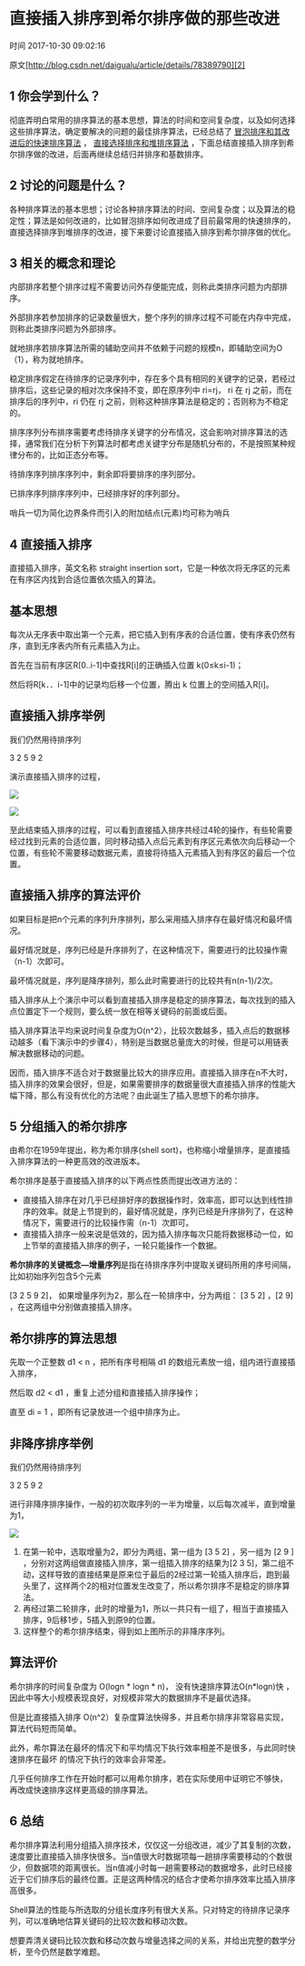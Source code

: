 # 直接插入排序到希尔排序做的那些改进

 时间 2017-10-30 09:02:16  

原文[http://blog.csdn.net/daigualu/article/details/78389790][2]


## 1 你会学到什么？

彻底弄明白常用的排序算法的基本思想，算法的时间和空间复杂度，以及如何选择这些排序算法，确定要解决的问题的最佳排序算法，已经总结了 [冒泡排序和其改进后的快速排序算法][5] ， [直接选择排序和堆排序算法][6] ，下面总结直接插入排序到希尔排序做的改进，后面再继续总结归并排序和基数排序。 

## 2 讨论的问题是什么？

各种排序算法的基本思想；讨论各种排序算法的时间、空间复杂度；以及算法的稳定性；算法是如何改进的，比如冒泡排序如何改进成了目前最常用的快速排序的，直接选择排序到堆排序的改进，接下来要讨论直接插入排序到希尔排序做的优化。

## 3 相关的概念和理论

内部排序若整个排序过程不需要访问外存便能完成，则称此类排序问题为内部排序。 

外部排序若参加排序的记录数量很大，整个序列的排序过程不可能在内存中完成，则称此类排序问题为外部排序。 

就地排序若排序算法所需的辅助空间并不依赖于问题的规模n，即辅助空间为O（1），称为就地排序。 

稳定排序假定在待排序的记录序列中，存在多个具有相同的关键字的记录，若经过排序后，这些记录的相对次序保持不变，即在原序列中 ri=rj， ri 在 rj 之前，而在排序后的序列中，ri 仍在 rj 之前，则称这种排序算法是稳定的；否则称为不稳定的。 

排序序列分布排序需要考虑待排序关键字的分布情况，这会影响对排序算法的选择，通常我们在分析下列算法时都考虑关键字分布是随机分布的，不是按照某种规律分布的，比如正态分布等。 

待排序序列排序序列中，剩余即将要排序的序列部分。 

已排序序列排序序列中，已经排序好的序列部分。 

哨兵一切为简化边界条件而引入的附加结点(元素)均可称为哨兵 

## 4 直接插入排序

直接插入排序，英文名称 straight insertion sort，它是一种依次将无序区的元素在有序区内找到合适位置依次插入的算法。

## 基本思想

每次从无序表中取出第一个元素，把它插入到有序表的合适位置，使有序表仍然有序，直到无序表内所有元素插入为止。

首先在当前有序区R[0..i-1]中查找R[i]的正确插入位置 k(0≤k≤i-1)；

然后将R[k．．i-1]中的记录均后移一个位置，腾出 k 位置上的空间插入R[i]。

## 直接插入排序举例

我们仍然用待排序列

3 2 5 9 2

演示直接插入排序的过程，

![][7]

![][8]

至此结束插入排序的过程，可以看到直接插入排序共经过4轮的操作，有些轮需要经过找到元素的合适位置，同时移动插入点后元素到有序区元素依次向后移动一个位置，有些轮不需要移动数据元素，直接将待插入元素插入到有序区的最后一个位置。

## 直接插入排序的算法评价

如果目标是把n个元素的序列升序排列，那么采用插入排序存在最好情况和最坏情况。

最好情况就是，序列已经是升序排列了，在这种情况下，需要进行的比较操作需（n-1）次即可。

最坏情况就是，序列是降序排列，那么此时需要进行的比较共有n(n-1)/2次。

插入排序从上个演示中可以看到直接插入排序是稳定的排序算法，每次找到的插入点位置定下一个规则，要么统一放在相等关键码的前面或后面。

插入排序算法平均来说时间复杂度为O(n^2），比较次数越多，插入点后的数据移动越多（看下演示中的步骤4），特别是当数据总量庞大的时候，但是可以用链表解决数据移动的问题。

因而，插入排序不适合对于数据量比较大的排序应用。直接插入排序在n不大时，插入排序的效果会很好，但是，如果需要排序的数据量很大直接插入排序的性能大幅下降，那么有没有优化的方法呢？由此诞生了插入思想下的希尔排序。 

## 5 分组插入的希尔排序

由希尔在1959年提出，称为希尔排序(shell sort)，也称缩小增量排序，是直接插入排序算法的一种更高效的改进版本。

希尔排序是基于直接插入排序的以下两点性质而提出改进方法的：

* 直接插入排序在对几乎已经排好序的数据操作时，效率高，即可以达到线性排序的效率。就是上节提到的，最好情况就是，序列已经是升序排列了，在这种情况下，需要进行的比较操作需（n-1）次即可。
* 直接插入排序一般来说是低效的，因为插入排序每次只能将数据移动一位，如上节举的直接插入排序的例子，一轮只能操作一个数据。

**希尔排序的关键概念—增量序列**是指在待排序序列中提取关键码所用的序号间隔，比如初始序列包含5个元素

[3 2 5 9 2]， 如果增量序列为2，那么在一轮排序中，分为两组： [3 5 2] ，[2 9] ，在这两组中分别做直接插入排序。

## 希尔排序的算法思想

先取一个正整数 d1 < n ，把所有序号相隔 d1 的数组元素放一组，组内进行直接插入排序， 

然后取 d2 < d1 ，重复上述分组和直接插入排序操作； 

直至 di = 1 ，即所有记录放进一个组中排序为止。 

## 非降序排序举例

我们仍然用待排序列

3 2 5 9 2

进行非降序排序操作，一般的初次取序列的一半为增量，以后每次减半，直到增量为1，

![][9]

1. 在第一轮中，选取增量为2，即分为两组，第一组为 [3 5 2] ，另一组为 [2 9 ] ，分别对这两组做直接插入排序，第一组插入排序的结果为[2 3 5]，第二组不动，这样导致的直接结果是原来位于最后的2经过第一轮插入排序后，跑到最头里了，这样两个2的相对位置发生改变了，所以希尔排序不是稳定的排序算法。
1. 再经过第二轮排序，此时的增量为1，所以一共只有一组了，相当于直接插入排序，9后移1步，5插入到原9的位置。
1. 这样整个的希尔排序结束，得到如上图所示的非降序序列。

## 算法评价

希尔排序的时间复杂度为 O(logn * logn * n)， 没有快速排序算法O(n*logn)快 ，因此中等大小规模表现良好，对规模非常大的数据排序不是最优选择。

但是比直接插入排序 O(n^2）复杂度算法快得多，并且希尔排序非常容易实现，算法代码短而简单。

此外，希尔算法在最坏的情况下和平均情况下执行效率相差不是很多，与此同时快速排序在最坏 的情况下执行的效率会非常差。

几乎任何排序工作在开始时都可以用希尔排序，若在实际使用中证明它不够快， 再改成快速排序这样更高级的排序算法。

## 6 总结

希尔排序算法利用分组插入排序技术，仅仅这一分组改进，减少了其复制的次数，速度要比直接插入排序快很多。当n值很大时数据项每一趟排序需要移动的个数很少，但数据项的距离很长。当n值减小时每一趟需要移动的数据增多，此时已经接近于它们排序后的最终位置。正是这两种情况的结合才使希尔排序效率比插入排序高很多。 

Shell算法的性能与所选取的分组长度序列有很大关系。只对特定的待排序记录序列，可以准确地估算关键码的比较次数和移动次数。

想要弄清关键码比较次数和移动次数与增量选择之间的关系，并给出完整的数学分析，至今仍然是数学难题。


[2]: http://blog.csdn.net/daigualu/article/details/78389790

[5]: http://blog.csdn.net/daigualu/article/details/78372376
[6]: http://blog.csdn.net/daigualu/article/details/78382507
[7]: ./img/q6BZ3aY.jpg
[8]: ./img/u26ZZfe.jpg
[9]: ./img/uayIJbY.jpg
